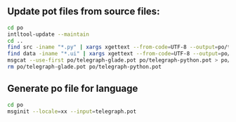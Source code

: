 ## Update pot files from source files:

```bash
cd po  
intltool-update --maintain  
cd ..  
find src -iname "*.py" | xargs xgettext --from-code=UTF-8 --output=po/telegraph-python.pot
find data -iname "*.ui" | xargs xgettext --from-code=UTF-8 --output=po/telegraph-glade.pot -L Glade  
msgcat --use-first po/telegraph-glade.pot po/telegraph-python.pot > po/telegraph.pot  
rm po/telegraph-glade.pot po/telegraph-python.pot  
```

## Generate po file for language

```bash
cd po  
msginit --locale=xx --input=telegraph.pot
```

